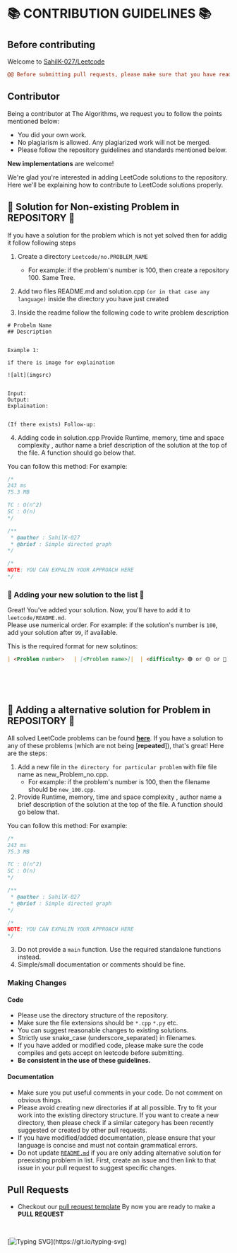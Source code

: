 # 📚 CONTRIBUTION GUIDELINES 📚

## Before contributing
Welcome to [SahilK-027/Leetcode](https://github.com/SahilK-027/LeetCode)

```diff
@@ Before submitting pull requests, please make sure that you have read the whole guidelines @@

```

## Contributor

Being a contributor at The Algorithms, we request you to follow the points mentioned below:

- You did your own work.
- No plagiarism is allowed. Any plagiarized work will not be merged.
- Please follow the repository guidelines and standards mentioned below.

**New implementations** are welcome!

We're glad you're interested in adding LeetCode solutions to the repository.
Here we'll be explaining how to contribute to LeetCode solutions properly.

## 📝 Solution for Non-existing Problem in REPOSITORY 📝
If you have a solution for the problem which is not yet solved then for addig it follow following steps

1. Create a directory `Leetcode/no.PROBLEM_NAME`
    - For example: if the problem's number is 100, then create a repository 100. Same Tree.

2. Add two files README.md and solution.cpp `(or in that case any language)` inside the directory you have just created

3. Inside the readme follow the following code to write problem description
```
# Probelm Name
## Description


Example 1:

if there is image for explaination

![alt](imgsrc)


Input:
Output: 
Explaination:


(If there exists) Follow-up: 

```
4. Adding code in solution.cpp
Provide Runtime, memory, time and space complexity , author name a brief description of the solution at the top of the file. A function should go below that. 

You can follow this method: 
For example:
```cpp
/*
243 ms
75.3 MB

TC : O(n^2)
SC : O(n)
*/

/**
 * @author : SahilK-027
 * @brief : Simple directed graph
*/

/*
NOTE: YOU CAN EXPALIN YOUR APPROACH HERE
*/
```
### 📜 Adding your new solution to the list 📜

Great! You've added your solution. Now, you'll have to add it to `leetcode/README.md`.\
Please use numerical order. For example: if the solution's number is `100`, add your solution after `99`, if available.

This is the required format for new solutinos:

```markdown
| <Problem number>   | [<Problem name>]|  | <difficulty> 🟢 or 🟡 or 🔴 |[solution](LEAVE THIS SPACE EMPTY)|  
```

<br/>
<br/>
<br/>


## 📝 Adding a alternative solution for Problem in REPOSITORY 📝

All solved LeetCode problems can be found [**here**](https://github.com/SahilK-027/LeetCode).
If you have a solution to any of these problems (which are not being [**repeated**]), that's great! Here are the steps:

1. Add a new file in `the directory for particular problem` with file file name as new_Problem_no.cpp.
    - For example: if the problem's number is 100, then the filename should be `new_100.cpp`.
2. Provide Runtime, memory, time and space complexity , author name a brief description of the solution at the top of the file. A function should go below that. 

You can follow this method: 
For example:
```cpp
/*
243 ms
75.3 MB

TC : O(n^2)
SC : O(n)
*/

/**
 * @author : SahilK-027
 * @brief : Simple directed graph
*/

/*
NOTE: YOU CAN EXPALIN YOUR APPROACH HERE
*/
```

3. Do not provide a `main` function. Use the required standalone functions instead.
4. Simple/small documentation or comments should be fine.



### Making Changes

#### Code

- Please use the directory structure of the repository.
- Make sure the file extensions should be `*.cpp` `*.py` etc.
- You can suggest reasonable changes to existing solutions.
- Strictly use snake_case (underscore_separated) in filenames.
- If you have added or modified code, please make sure the code compiles and gets accept on leetcode before submitting.
- **Be consistent in the use of these guidelines.**

#### Documentation

- Make sure you put useful comments in your code. Do not comment on obvious things.
- Please avoid creating new directories if at all possible. Try to fit your work into the existing directory structure. If you want to create a new directory, then please check if a similar category has been recently suggested or created by other pull requests.
- If you have modified/added documentation, please ensure that your language is concise and must not contain grammatical errors.
- Do not update [`README.md`](https://github.com/SahilK-027/LeetCode/blob/main/README.md) if you are only adding alternative solution for preexisting problem in list.  First, create an issue and then link to that issue in your pull request to suggest specific changes.

## Pull Requests

- Checkout our [pull request template](https://github.com/SahilK-027/LeetCode/blob/main/.github/workflows/pull_request_template.md)
By now you are ready to make a **PULL REQUEST**

<br/>

[![Typing SVG](https://readme-typing-svg.herokuapp.com?font=IBM+Plex+Sans&color=ff1493&size=36&lines=‎‎‎‎‎‎‎‎‎‎‎‎‎‎‎‎‎‎‎‎‎+Happy+LeetCoding!;)](https://git.io/typing-svg)
